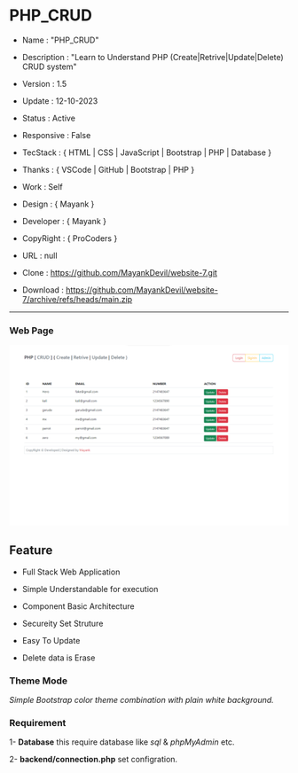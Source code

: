 # PHP_CRUD

- Name : "PHP_CRUD"

- Description : "Learn to Understand PHP (Create|Retrive|Update|Delete) CRUD system"

- Version : 1.5

- Update : 12-10-2023

- Status : Active

- Responsive : False

- TecStack : { HTML | CSS | JavaScript | Bootstrap | PHP | Database }

- Thanks : { VSCode | GitHub | Bootstrap | PHP }

- Work : Self

- Design : { Mayank }

- Developer : { Mayank }

- CopyRight : { ProCoders }

- URL : null 

- Clone : https://github.com/MayankDevil/website-7.git

- Download : https://github.com/MayankDevil/website-7/archive/refs/heads/main.zip

---

### Web Page

![Alt text](./data/index.png "HomePage")

## Feature

-   Full Stack Web Application

-   Simple Understandable for execution

-   Component Basic Architecture

-   Secureity Set Struture

-   Easy To Update

-   Delete data is Erase


### Theme Mode

_Simple Bootstrap color theme combination with plain white background._

### Requirement

1-   __Database__   this require database like _sql_ & _phpMyAdmin_ etc.

2-    __backend/connection.php__ set configration.









